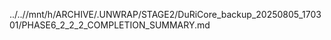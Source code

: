 ../..//mnt/h/ARCHIVE/.UNWRAP/STAGE2/DuRiCore_backup_20250805_170301/PHASE6_2_2_2_COMPLETION_SUMMARY.md